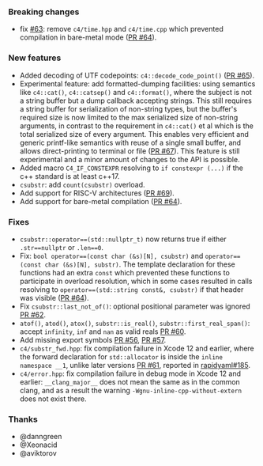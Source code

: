 ### Breaking changes

- fix [#63](https://github.com/biojppm/c4core/issues/63): remove `c4/time.hpp` and `c4/time.cpp` which prevented compilation in bare-metal mode ([PR #64](https://github.com/biojppm/c4core/issues/64)).

### New features

- Added decoding of UTF codepoints: `c4::decode_code_point()` ([PR #65](https://github.com/biojppm/c4core/issues/65)).
- Experimental feature: add formatted-dumping facilities: using semantics like `c4::cat()`, `c4::catsep()` and `c4::format()`, where the subject is not a string buffer but a dump callback accepting strings. This still requires a string buffer for serialization of non-string types, but the buffer's required size is now limited to the max serialized size of non-string arguments, in contrast to the requirement in `c4::cat()` et al which is the total serialized size of every argument. This enables very efficient and generic printf-like semantics with reuse of a single small buffer, and allows direct-printing to terminal or file ([PR #67](https://github.com/biojppm/c4core/issues/67)). This feature is still experimental and a minor amount of changes to the API is possible.
- Added macro `C4_IF_CONSTEXPR` resolving to `if constexpr (...)` if the c++ standard is at least c++17.
- `csubstr`: add `count(csubstr)` overload.
- Add support for RISC-V architectures ([PR #69](https://github.com/biojppm/c4core/issues/69)).
- Add support for bare-metal compilation ([PR #64](https://github.com/biojppm/c4core/issues/64)).


### Fixes

- `csubstr::operator==(std::nullptr_t)` now returns true if either `.str==nullptr` or `.len==0`.
- Fix: `bool operator==(const char (&s)[N], csubstr)`  and `operator==(const char (&s)[N], substr)`. The template declaration for these functions had an extra `const` which prevented these functions to participate in overload resolution, which in some cases resulted in calls resolving to `operator==(std::string const&, csubstr)` if that header was visible ([PR #64](https://github.com/biojppm/c4core/issues/64)).
- Fix `csubstr::last_not_of()`: optional positional parameter was ignored [PR #62](https://github.com/biojppm/c4core/pull/62).
- `atof()`, `atod()`, `atox()`, `substr::is_real()`, `substr::first_real_span()`: accept `infinity`, `inf` and `nan` as valid reals [PR #60](https://github.com/biojppm/c4core/pull/60).
- Add missing export symbols [PR #56](https://github.com/biojppm/c4core/pull/56), [PR #57](https://github.com/biojppm/c4core/pull/57).
- `c4/substr_fwd.hpp`: fix compilation failure in Xcode 12 and earlier, where the forward declaration for `std::allocator` is inside the `inline namespace __1`, unlike later versions [PR #61](https://github.com/biojppm/c4core/pull/61), reported in [rapidyaml#185](https://github.com/biojppm/rapidyaml/issues/185).
- `c4/error.hpp`: fix compilation failure in debug mode in Xcode 12 and earlier: `__clang_major__` does not mean the same as in the common clang, and as a result the warning `-Wgnu-inline-cpp-without-extern` does not exist there.


### Thanks

- @danngreen
- @Xeonacid
- @aviktorov
